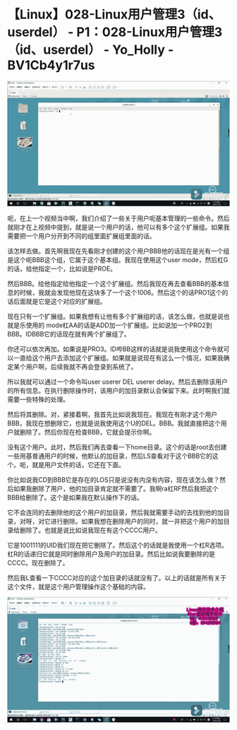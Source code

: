 # 【Linux】028-Linux用户管理3（id、userdel） - P1：028-Linux用户管理3（id、userdel） - Yo_Holly - BV1Cb4y1r7us

![](img/4c5879f06d223d35895b8a98ecf03e82_0.png)

呃，在上一个视频当中啊，我们介绍了一些关于用户呃基本管理的一些命令。然后就刚才在上视频中提到，就是说一个用户的话，他可以有多个这个扩展组。如果我需要把一个用户分开到不同的组里面扩展组里面的话。

该怎样去做。首先啊我现在先看刚才创建的这个用户BBB他的话现在是光有一个组是这个呃BBB这个组，它属于这个基本组。我现在使用这个user mode，然后杠G的话，给他指定一个，比如说是PROE。

然后BBB。给他指定给他指定一个这个扩展组。然后我现在再去查看BBB的基本信息的时候，我就会发现他现在这块多了一个这个1006。然后这个的话PRO1这个的话后面就是它是这个对应的扩展组。

现在只有一个扩展组。如果我想有让他有多个扩展组的话，该怎么做，也就是说也就是乐使用的 mode杠AA的话是ADD加一个扩展组。比如说加一个PRO2到BBB。IDBBB它的话现在就有两个扩展组了。

你还可以依次再加。如果说是PRO3。ID哔BB这样的话就是说我使用这个命令就可以一直给这个用户去添加这个扩展组。如果就是说现在有这么一个情况，如果我确定某个用户啊，后续我就不再会登录到系统了。

所以我就可以通过一个命令叫user userer DEL userer delay。然后去删除该用户的所有信息。在执行删除操作时，该用户的加目录默认会保留下来。此时啊我们就需要一些特殊的处理。

然后将其删除。对，紧接着啊，我首先比如说我现在。我现在有刚才这个用户BBB，我现在想删除它，也就是说我使用这个U的DEL。BBB。我就直接把这个用户就删除了。然后你现在检查BBB，它就会提示你啊。

没有这个用户。此时，然后我们再去查看一下home目录。这个的话是root去创建一些用基普通用户的时候，他默认的加目录，然后LS查看对于这个BBB它的这个。呃，就是用户文件的话，它还在下面。

你比如说我CD到BBB它是存在的LOS只是说没有内没有内容，现在该怎么做？然后如果我删除了用户，他的加目录肯定就不需要了。我啊ra杠RF然后我把这个BBB给删除了。这个是如果我在默认操作下的话。

它不会连同的去删除他的这个用户的加目录，然后我就需要手动的去找到他的加目录，对呀，对它进行删除。如果我想在删除用户的同时，就一并把这个用户的加目录给删除了。也就是说比如说我现在有这个CCCC用户。

它是1001111的UID我们现在把它删除了。然后这个的话就是我使用一个杠R选项。杠R的话递归它就是同时删除用户及用户的加目录。然后比如说我要删除的是CCCC。现在删除了。

然后我L查看一下CCCC对应的这个加目录的话就没有了。以上的话就是所有关于这个文件，就是这个用户管理操作这个基础的内容。



![](img/4c5879f06d223d35895b8a98ecf03e82_2.png)